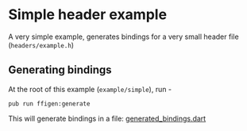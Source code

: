 # Simple header example

A very simple example, generates bindings for a very small header file (`headers/example.h`)


## Generating bindings
At the root of this example (`example/simple`), run -
```
pub run ffigen:generate
```
This will generate bindings in a file: [generated_bindings.dart](./generated_bindings.dart)
